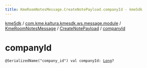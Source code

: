 ```yaml
---
title: KmeRoomNotesMessage.CreateNotePayload.companyId - kmeSdk
---
```


[kmeSdk](../../../index.html) / [com.kme.kaltura.kmesdk.ws.message.module](../../index.html) / [KmeRoomNotesMessage](../index.html) / [CreateNotePayload](index.html) / [companyId](./company-id.html)

# companyId

`@SerializedName("company_id") val companyId: `[`Long`](https://kotlinlang.org/api/latest/jvm/stdlib/kotlin/-long/index.html)`?`